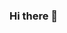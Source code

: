 ### Hi there 👋

<!--
**Kevinjmcc/kevinjmcc** is a ✨ _special_ ✨ repository because its `README.md` (this file) appears on your GitHub profile.

Here are some ideas to get you started:

- 🔭 I’m currently working on ...My Masters in Manufactruing Systems Engineering at the University of Kentucky
- 🌱 I’m currently interested in learning ...about Machine-Learning within Lean systems 
- 👯 I’m looking forward to collaborate in ...the collab sessions with everyone
- 🤔 I’m looking for help with ...utilizing this great technique to its full capacity
- 💬 Ask me about ...being in school for a long period of time in a different country & dealing with change
- ⚡ Fun fact: ...I am from South Africa
-->
